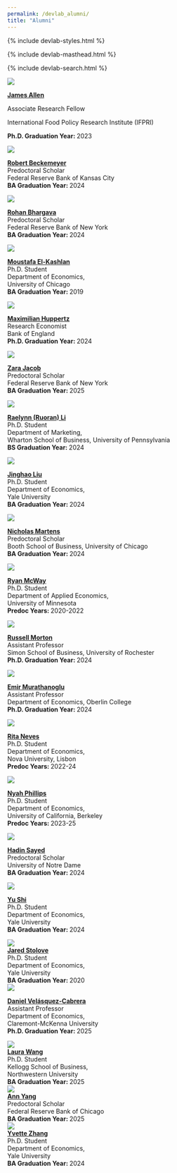```yaml
---
permalink: /devlab_alumni/
title: "Alumni"
---
```


{% include devlab-styles.html %}

<!-- =============================Dev Lab header Below========================== -->

{% include devlab-masthead.html %}

<!-- Search functionality -->
{% include devlab-search.html %} 

<!-- =============================Dev Lab Content Below========================== -->
<!-- /////////////////////////container start-->
<!-- /////////////////////////container start-->
<div class="devlab-container" id="devlabPeopleContainer">
<!-- /////////////////////////container start-->
<!-- /////////////////////////container start-->


<!-- /////////////////////////Item start -->
<div class="devlab-item" data-search="james allen associate research fellow international food policy research institute ifpri phd graduation year 2023">

<a target="_blank" href="https://www.jamesalleniv.com/">

<div class="devlab-image-container"><img src='https://devecon.umich.edu/wp-content/uploads/2021/09/Allen-James-2-scaled-e1631034518583.jpg'></div>

<strong>James Allen</strong><br>
</a>

Associate Research Fellow<br>


International Food Policy Research Institute (IFPRI)<br>

<strong>Ph.D. Graduation Year: </strong>2023
</div>
<!-- /////////////////////////Item end -->

<!-- /////////////////////////Item start -->

<div class="devlab-item" data-search="robert beckemeyer predoctoral scholar federal reserve bank of kansas city ba graduation year 2024">

<a href="#">

<div class="devlab-image-container"><img src='https://devecon.umich.edu/wp-content/uploads/2023/05/RobertBeckemeyerDevEcon-e1683910845272.jpg'></div>

<strong> Robert Beckemeyer </strong><br>
</a>
Predoctoral Scholar <br>
Federal Reserve Bank of Kansas City<br>
<strong>BA Graduation Year: </strong>2024

</div>
<!-- /////////////////////////Item -->

<div class="devlab-item" data-search="rohan bhargava predoctoral scholar federal reserve bank of new york ba graduation year 2024">

<a href="#">

<div class="devlab-image-container"><img src='https://devecon.umich.edu/wp-content/uploads/2022/07/RohanDevEconPic-scaled-e1659123003737.jpg'></div>

<strong> Rohan Bhargava</strong><br>
</a>
Predoctoral Scholar<br>
Federal Reserve Bank of New York<br>
<strong>BA Graduation Year: </strong>2024

</div>
<!-- /////////////////////////Item start -->

<div class="devlab-item" data-search="moustafa el-kashlan phd student department of economics university of chicago ba graduation year 2019">

<a href="#">

<div class="devlab-image-container"><img src='https://devecon.umich.edu/wp-content/uploads/2023/09/MoustafaPicDevEcon-2-e1696042175474.jpg'></div>

<strong>Moustafa El-Kashlan</strong><br>
</a>
Ph.D. Student<br>
Department of Economics,
<br>University of Chicago<br>
<strong>BA Graduation Year: </strong>2019

</div>

<!-- /////////////////////////Item -->

<div class="devlab-item" data-search="maximilian huppertz research economist bank of england phd graduation year 2024">

<a href="https://maxhuppertz.github.io/">

<div class="devlab-image-container"><img src='https://devecon.umich.edu/wp-content/uploads/2021/09/Huppertz.png'></div>

<strong> Maximilian Huppertz</strong><br>
</a>
Research Economist<br>
Bank of England<br>
<strong>Ph.D. Graduation Year: </strong>2024

</div>

<!-- /////////////////////////Item -->

<div class="devlab-item" data-search="zara jacob predoctoral scholar federal reserve bank of new york ba graduation year 2025">

<a href="#">

<div class="devlab-image-container"><img src='https://devecon.umich.edu/wp-content/uploads/2024/02/ZaraDevEcon-scaled-e1708381090386.jpg'></div>

<strong> Zara Jacob</strong><br>
</a>
Predoctoral Scholar<br>
Federal Reserve Bank of New York<br>
<strong>BA Graduation Year: </strong>2025

</div>


<!-- /////////////////////////Item -->
<div class="devlab-item" data-search="raelynn ruoran li phd student department of marketing wharton school of business university of pennsylvania bs graduation year 2024">

<a href="#">

<div class="devlab-image-container"><img src='https://devecon.umich.edu/wp-content/uploads/2023/05/RuroranLiDevLab-e1683172076641.jpeg'></div>

<strong>Raelynn (Ruoran) Li</strong><br>
</a>
Ph.D. Student<br>
Department of Marketing, <br>Wharton School of Business, University of Pennsylvania<br>
<strong>BS Graduation Year: </strong>2024

</div>
<!-- /////////////////////////Item end -->
<!-- /////////////////////////Item start -->
<div class="devlab-item" data-search="jinghao liu phd student department of economics yale university ba graduation year 2024">

<a href="#">

<div class="devlab-image-container"><img src='https://devecon.umich.edu/wp-content/uploads/2023/05/JinghaoLiuDevEcon-e1683911309229.jpg'></div>

<strong>Jinghao Liu</strong><br>
</a>
Ph.D. Student<br>
Department of Economics, <br>Yale University<br>
<strong>BA Graduation Year: </strong>2024

</div>
<!-- /////////////////////////Item -->

<div class="devlab-item" data-search="nicholas martens predoctoral scholar booth school of business university of chicago ba graduation year 2024">

<a href="https://www.linkedin.com/in/nicholas-l-martens">

<div class="devlab-image-container"><img src='https://devecon.umich.edu/wp-content/uploads/2023/01/NickMartensDevEcon-e1674836569380.jpg'></div>

<strong>Nicholas Martens</strong><br>
</a>
Predoctoral Scholar<br>
Booth School of Business, University of Chicago<br>
<strong>BA Graduation Year: </strong>2024

</div>


<!-- /////////////////////////Item start -->
<div class="devlab-item" data-search="ryan mcway phd student department of applied economics university of minnesota predoc years 2020-2022">

<a href="#">

<div class="devlab-image-container">
<img src='https://devecon.umich.edu/wp-content/uploads/2021/09/Ryan-McWay-2-e1632013751645.jpg'></div>

<strong>Ryan McWay</strong><br>
</a>
Ph.D. Student<br>
Department of Applied Economics,<br>
University of Minnesota<br>
<strong>Predoc Years: </strong>2020-2022

</div>

<!-- /////////////////////////Item -->
<div class="devlab-item" data-search="russell morton assistant professor simon school of business university of rochester phd graduation year 2024">

<a href="https://sites.lsa.umich.edu/rpmorton/">

<div class="devlab-image-container"><img src='https://devecon.umich.edu/wp-content/uploads/2021/09/Russell-Morton-e1631037256887.jpg'></div>

<strong>Russell Morton</strong><br>
</a>
Assistant Professor<br>
Simon School of Business, University of Rochester<br>
<strong>Ph.D. Graduation Year: </strong>2024

</div>
<!-- /////////////////////////Item -->

<div class="devlab-item" data-search="emir murathanoglu assistant professor department of economics oberlin college phd graduation year 2024">

<a href="https://lsa.umich.edu/econ/people/phd-student<br>s/emir-murathanoglu.html">

<div class="devlab-image-container"><img src='https://devecon.umich.edu/wp-content/uploads/2022/02/Emir-Murathanoglu-e1644421354164.jpeg'></div>

<strong>Emir Murathanoglu</strong><br>
</a>
Assistant Professor<br>
Department of Economics, Oberlin College<br>
<strong>Ph.D. Graduation Year: </strong>2024

</div>
<!-- /////////////////////////Item -->

<div class="devlab-item" data-search="rita neves phd student department of economics nova university lisbon predoc years 2022-24">

<a href="#">

<div class="devlab-image-container"><img src='https://devecon.umich.edu/wp-content/uploads/2022/07/RitaNeves-e1658300099108.jpeg'></div>

<strong>Rita Neves</strong><br>
</a>
Ph.D. Student<br>
Department of Economics, <br>Nova University, Lisbon<br>
<strong>Predoc Years: </strong>2022-24


</div>

<!-- /////////////////////////Item -->

<div class="devlab-item" data-search="nyah phillips phd student department of economics university of california berkeley predoc years 2023-25">

<a href="#">

<div class="devlab-image-container"><img src='https://devecon.umich.edu/wp-content/uploads/2023/05/NyahPDevEcon-e1683911613701.jpg'></div>

<strong>Nyah Phillips</strong><br>
</a>
Ph.D. Student<br>
Department of Economics, <br>University of California, Berkeley<br>
<strong>Predoc Years: </strong>2023-25

</div>



<!-- /////////////////////////Item -->

<div class="devlab-item" data-search="hadin sayed predoctoral scholar university of notre dame ba graduation year 2024">

<a href="#">

<div class="devlab-image-container"><img src='https://devecon.umich.edu/wp-content/uploads/2023/01/HadinSayedDevEcon-e1674931048814.png'></div>

<strong>Hadin Sayed</strong><br>
</a>
Predoctoral Scholar<br>
University of Notre Dame<br>
<strong>BA Graduation Year: </strong>2024

</div>
<!-- /////////////////////////Item end -->

<div class="devlab-item" data-search="yu shi phd student department of economics yale university ba graduation year 2024">

<a href="#">

<div class="devlab-image-container">
<img src='https://devecon.umich.edu/wp-content/uploads/2023/01/YuShiDevEcon-scaled-e1674932042501.jpg'></div>

<strong>Yu Shi</strong><br>
</a>
Ph.D. Student<br>
Department of Economics, <br>Yale University<br>
<strong>BA Graduation Year: </strong>2024

</div>
<!-- /////////////////////////Item end -->

<!-- /////////////////////////Item start -->
<div class="devlab-item" data-search="jared stolove phd student department of economics yale university ba graduation year 2020">

<a target="_blank" href="https://www.linkedin.com/in/jared-stolove-4477b427/" >

<div class="devlab-image-container">
<img src='https://devecon.umich.edu/wp-content/uploads/2023/06/JaredStoloveDevEcon-scaled-e1686080761725.jpg'></div>
<strong>Jared Stolove</strong><br>
</a>
Ph.D. Student<br>
Department of Economics, <br>Yale University<br>
<strong>BA Graduation Year: </strong>2020

</div>

<!-- /////////////////////////Item -->

<div class="devlab-item" data-search="daniel velásquez-cabrera assistant professor department of economics claremont-mckenna university phd graduation year 2025">

<a  target="_blank" href="https://dvelasquezc.github.io/">

<div class="devlab-image-container"><img src='https://devecon.umich.edu/wp-content/uploads/2021/09/Daniel_Vasquez-2-e1632778136973.jpeg'></div>

<strong>Daniel Velásquez-Cabrera</strong><br>
</a>
Assistant Professor<br>
Department of Economics, <br>Claremont-McKenna University<br>
<strong>Ph.D. Graduation Year: </strong>2025
</div>
<!-- /////////////////////////Item -->

<div class="devlab-item" data-search="laura wang phd student kellogg school of business northwestern university ba graduation year 2025">

<a href="#">

<div class="devlab-image-container"><img src='https://devecon.umich.edu/wp-content/uploads/2023/11/LauraWangDevEcon-scaled-e1700209188122.jpg'></div>

<strong>
Laura Wang</strong><br>
</a>
Ph.D. Student<br>
Kellogg School of Business, <br>Northwestern University<br>
<strong>BA Graduation Year: </strong>2025
</div>

<!-- /////////////////////////Item -->

<div class="devlab-item" data-search="ann yang predoctoral scholar federal reserve bank of chicago ba graduation year 2025">
<a href="#">
<div class="devlab-image-container"><img src='https://devecon.umich.edu/wp-content/uploads/2023/11/Ann-PhotoDevEcon-e1700208769929.jpg'></div>
<strong>Ann Yang</strong><br>
</a>
Predoctoral Scholar<br>
Federal Reserve Bank of Chicago<br>
<strong>BA Graduation Year: </strong>2025

</div>

<!-- /////////////////////////Item start -->
<div class="devlab-item" data-search="yvette zhang phd student department of economics yale university ba graduation year 2024">

<a href="#">

<div class="devlab-image-container"><img src='https://devecon.umich.edu/wp-content/uploads/2023/05/YvetteZDevLab-e1683171618872.jpg'></div>
<strong>Yvette Zhang</strong><br>
</a>
Ph.D. Student<br>
Department of Economics, <br>Yale University<br>
<strong>BA Graduation Year: </strong>2024
</div>
<!-- /////////////////////////Item end -->



<!-- ///////////////////////// leave  this Item-->
<div class="devlab-item">
</div>
<!-- /////////////////////////leave  this Item- -->

<!-- /////////////////////////container End-->
<!-- /////////////////////////container End-->
<!-- /////////////////////////container End-->
<!-- /////////////////////////container End-->

<script>
document.addEventListener('DOMContentLoaded', function() {
    // Search functionality
    const searchInput = document.getElementById('devlabSearchInput');
    const peopleContainer = document.getElementById('devlabPeopleContainer');
    
    if (searchInput && peopleContainer) {
        const items = peopleContainer.querySelectorAll('.devlab-item');
        const noResults = document.getElementById('devlabNoResults');

        searchInput.addEventListener('input', function() {
            const searchTerm = this.value.toLowerCase().trim();
            let visibleCount = 0;

            items.forEach(item => {
                const searchData = item.getAttribute('data-search').toLowerCase();
                if (searchTerm === '' || searchData.includes(searchTerm)) {
                    item.style.display = 'block';
                    visibleCount++;
                } else {
                    item.style.display = 'none';
                }
            });

            // Show/hide no results message
            if (visibleCount === 0 && searchTerm !== '') {
                noResults.style.display = 'block';
            } else {
                noResults.style.display = 'none';
            }
        });

        // Clear search when input is cleared
        searchInput.addEventListener('change', function() {
            if (this.value === '') {
                items.forEach(item => {
                    item.style.display = 'block';
                });
                noResults.style.display = 'none';
            }
        });
    }
});
</script> 


